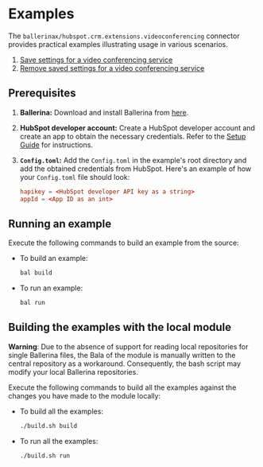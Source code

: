 # Examples

The `ballerinax/hubspot.crm.extensions.videoconferencing` connector provides practical examples illustrating usage in various scenarios.

1. [Save settings for a video conferencing service](https://github.com/ballerina-platform/module-ballerinax-hubspot.crm.extensions.videoconferencing/tree/main/examples/operate-conference-service/)
2. [Remove saved settings for a video conferencing service](https://github.com/ballerina-platform/module-ballerinax-hubspot.crm.extensions.videoconferencing/tree/main/examples/close-conference-service/)

## Prerequisites

1. **Ballerina:** Download and install Ballerina from [here](https://ballerina.io/downloads/).

2. **HubSpot developer account:** Create a HubSpot developer account and create an app to obtain the necessary credentials. Refer to the [Setup Guide](https://github.com/ballerina-platform/module-ballerinax-hubspot.crm.extensions.videoconferencing/tree/main/ballerina/README.md) for instructions.

3. **`Config.toml`:** Add the `Config.toml` in the example's root directory and add the obtained credentials from HubSpot. Here's an example of how your `Config.toml` file should look:

    ```toml
    hapikey = <HubSpot developer API key as a string>
    appId = <App ID as an int>
    ```

## Running an example

Execute the following commands to build an example from the source:

* To build an example:

    ```bash
    bal build
    ```

* To run an example:

    ```bash
    bal run
    ```

## Building the examples with the local module

**Warning**: Due to the absence of support for reading local repositories for single Ballerina files, the Bala of the module is manually written to the central repository as a workaround. Consequently, the bash script may modify your local Ballerina repositories.

Execute the following commands to build all the examples against the changes you have made to the module locally:

* To build all the examples:

    ```bash
    ./build.sh build
    ```

* To run all the examples:

    ```bash
    ./build.sh run
    ```
